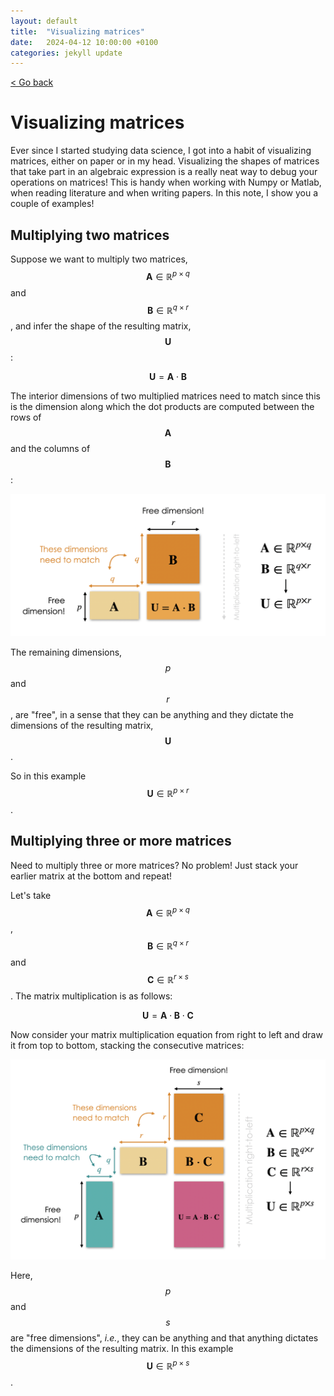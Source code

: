 ```yaml
---
layout: default
title:  "Visualizing matrices"
date:   2024-04-12 10:00:00 +0100
categories: jekyll update
---
```


<script type="text/javascript" async="" src="https://cdnjs.cloudflare.com/ajax/libs/mathjax/2.7.4/MathJax.js?config=TeX-MML-AM_CHTML">
</script>

<p>
   <a href="/kamilazdybal.github.io/#blog">
      < Go back
  </a>
</p>

# Visualizing matrices

Ever since I started studying data science, I got into a habit of visualizing matrices, 
either on paper or in my head. Visualizing the shapes of matrices that take part in an algebraic expression 
is a really neat way to debug your operations on matrices! This is handy when working with Numpy or Matlab, 
when reading literature and when writing papers. In this note, I show you a couple of examples!

## Multiplying two matrices

Suppose we want to multiply two matrices, <span class="math display">$$\mathbf{A} \in \mathbb{R}^{p \times q}$$</span>
and <span class="math display">$$\mathbf{B} \in \mathbb{R}^{q \times r}$$</span>, and infer the shape of the
resulting matrix, <span class="math display">$$\mathbf{U}$$</span>:

<span class="math display">$$\mathbf{U} = \mathbf{A} \cdot \mathbf{B}$$</span>

The interior dimensions of two multiplied matrices need to match since this is the dimension along which 
the dot products are computed between the rows of <span class="math display">$$\mathbf{A}$$</span> and the columns
of <span class="math display">$$\mathbf{B}$$</span>:

<p align="center">
  <img src="https://github.com/kamilazdybal/kamilazdybal.github.io/raw/main/_posts/visualizing-matrices-A-times-B.png" width="700">
</p>

The remaining dimensions, <span class="math display">$$p$$</span> and <span class="math display">$$r$$</span>, are "free",
in a sense that they can be anything and they dictate the dimensions of the resulting matrix, <span class="math display">$$\mathbf{U}$$</span>.

So in this example <span class="math display">$$\mathbf{U} \in \mathbb{R}^{p \times r}$$</span>.

## Multiplying three or more matrices

Need to multiply three or more matrices? No problem! Just stack your earlier matrix at the bottom and repeat!

Let's take <span class="math display">$$\mathbf{A} \in \mathbb{R}^{p \times q}$$</span>, 
<span class="math display">$$\mathbf{B} \in \mathbb{R}^{q \times r}$$</span> and 
<span class="math display">$$\mathbf{C} \in \mathbb{R}^{r \times s}$$</span>. The matrix multiplication is as follows:

<span class="math display">$$\mathbf{U} = \mathbf{A} \cdot \mathbf{B} \cdot \mathbf{C}$$</span>

Now consider your matrix multiplication equation from right to left and draw it from top to bottom, stacking the consecutive matrices: 

<p align="center">
  <img src="https://github.com/kamilazdybal/kamilazdybal.github.io/raw/main/_posts/visualizing-matrices-A-times-B-times-C.png" width="800">
</p>

Here, <span class="math display">$$p$$</span> and <span class="math display">$$s$$</span> are "free dimensions", _i.e._, they can be anything
and that anything dictates the dimensions of the resulting matrix. 
In this example <span class="math display">$$\mathbf{U} \in \mathbb{R}^{p \times s}$$</span>.